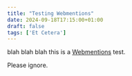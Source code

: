 ```yaml
---
title: "Testing Webmentions"
date: 2024-09-18T17:15:00+01:00
draft: false
tags: ['Et Cetera']
---
```


blah blah blah this is a [Webmentions](https://www.w3.org/TR/webmention/) test.

Please ignore.